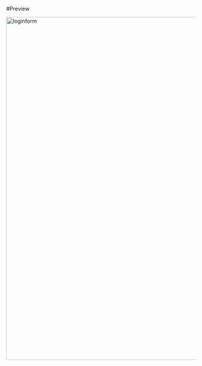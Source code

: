 #Preview

<img width="1915" height="913" alt="loginform" src="https://github.com/user-attachments/assets/7908b991-9fd6-40f7-8559-902aab9bee0b" />
